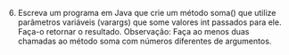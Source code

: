 6. Escreva um programa em Java que crie um método soma() que utilize parâmetros
variáveis (varargs) que some valores int passados para ele. Faça-o retornar o
resultado. Observação: Faça ao menos duas chamadas ao método soma com números
diferentes de argumentos.